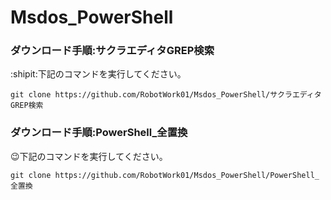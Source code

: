 # Msdos_PowerShell

### ダウンロード手順:サクラエディタGREP検索
:shipit:下記のコマンドを実行してください。<br/>
```
git clone https://github.com/RobotWork01/Msdos_PowerShell/サクラエディタGREP検索

```
### ダウンロード手順:PowerShell_全置換
:wink:下記のコマンドを実行してください。<br/>
```
git clone https://github.com/RobotWork01/Msdos_PowerShell/PowerShell_全置換

```

